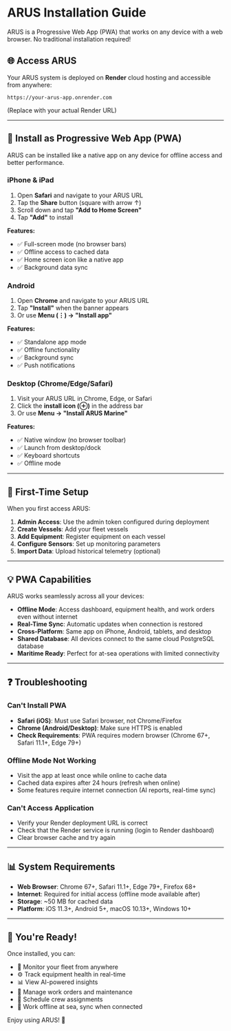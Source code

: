 # ARUS Installation Guide

ARUS is a Progressive Web App (PWA) that works on any device with a web browser. No traditional installation required!

## 🌐 Access ARUS

Your ARUS system is deployed on **Render** cloud hosting and accessible from anywhere:

```
https://your-arus-app.onrender.com
```

(Replace with your actual Render URL)

---

## 📱 Install as Progressive Web App (PWA)

ARUS can be installed like a native app on any device for offline access and better performance.

### iPhone & iPad

1. Open **Safari** and navigate to your ARUS URL
2. Tap the **Share** button (square with arrow ↑)
3. Scroll down and tap **"Add to Home Screen"**
4. Tap **"Add"** to install

**Features:**
- ✅ Full-screen mode (no browser bars)
- ✅ Offline access to cached data
- ✅ Home screen icon like a native app
- ✅ Background data sync

### Android

1. Open **Chrome** and navigate to your ARUS URL
2. Tap **"Install"** when the banner appears
3. Or use **Menu (⋮) → "Install app"**

**Features:**
- ✅ Standalone app mode
- ✅ Offline functionality
- ✅ Background sync
- ✅ Push notifications

### Desktop (Chrome/Edge/Safari)

1. Visit your ARUS URL in Chrome, Edge, or Safari
2. Click the **install icon (⊕)** in the address bar
3. Or use **Menu → "Install ARUS Marine"**

**Features:**
- ✅ Native window (no browser toolbar)
- ✅ Launch from desktop/dock
- ✅ Keyboard shortcuts
- ✅ Offline mode

---

## 🔐 First-Time Setup

When you first access ARUS:

1. **Admin Access**: Use the admin token configured during deployment
2. **Create Vessels**: Add your fleet vessels
3. **Add Equipment**: Register equipment on each vessel
4. **Configure Sensors**: Set up monitoring parameters
5. **Import Data**: Upload historical telemetry (optional)

---

## 💡 PWA Capabilities

ARUS works seamlessly across all your devices:

- **Offline Mode**: Access dashboard, equipment health, and work orders even without internet
- **Real-Time Sync**: Automatic updates when connection is restored
- **Cross-Platform**: Same app on iPhone, Android, tablets, and desktop
- **Shared Database**: All devices connect to the same cloud PostgreSQL database
- **Maritime Ready**: Perfect for at-sea operations with limited connectivity

---

## ❓ Troubleshooting

### Can't Install PWA

- **Safari (iOS)**: Must use Safari browser, not Chrome/Firefox
- **Chrome (Android/Desktop)**: Make sure HTTPS is enabled
- **Check Requirements**: PWA requires modern browser (Chrome 67+, Safari 11.1+, Edge 79+)

### Offline Mode Not Working

- Visit the app at least once while online to cache data
- Cached data expires after 24 hours (refresh when online)
- Some features require internet connection (AI reports, real-time sync)

### Can't Access Application

- Verify your Render deployment URL is correct
- Check that the Render service is running (login to Render dashboard)
- Clear browser cache and try again

---

## 📊 System Requirements

- **Web Browser**: Chrome 67+, Safari 11.1+, Edge 79+, Firefox 68+
- **Internet**: Required for initial access (offline mode available after)
- **Storage**: ~50 MB for cached data
- **Platform**: iOS 11.3+, Android 5+, macOS 10.13+, Windows 10+

---

## 🎉 You're Ready!

Once installed, you can:

- 🚢 Monitor your fleet from anywhere
- ⚙️ Track equipment health in real-time
- 📊 View AI-powered insights
- 🔧 Manage work orders and maintenance
- 👥 Schedule crew assignments
- 📱 Work offline at sea, sync when connected

Enjoy using ARUS! 🌊
